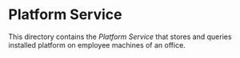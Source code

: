 # Platform Service
This directory contains the *Platform Service* that stores and queries installed platform on employee machines of an office.
